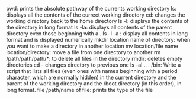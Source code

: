 pwd: prints the absolute pathway of the currents working directory
ls: displays all the contents of the currect working directory
cd: changes the working directory back to the home directory
ls -l: displays the contents of the directory in long format
ls -la: displays all contents of the parent directory even those beginning with a .
ls -l -a : display all contents in long format and is displayed numerically
mkdir location name of directory: when you want to make a directory in another location
mv location/file name location/directory: move a file from one directory to another
rm /path/path/path/*: to delete all files in the directory
rmdir: deletes empty directories
cd - changes directory to previous one
ls -al .. . /bin: Write a script that lists all files (even ones with names beginning with a period character, which are normally hidden) in the current directory and the parent of the working directory and the /boot directory (in this order), in long format.
file /path/name of file: prints the type of the file 
